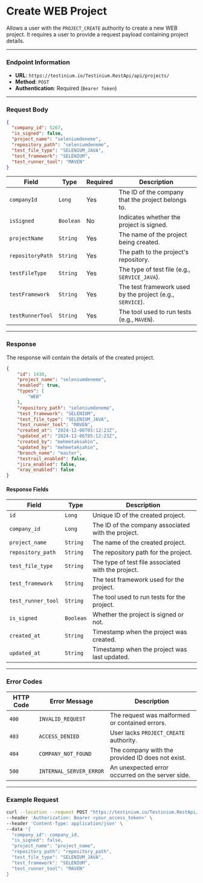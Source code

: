 # Create WEB Project

Allows a user with the `PROJECT_CREATE` authority to create a new WEB project. It requires a user to provide a request payload containing project details.

***

### Endpoint Information

* **URL**: `https://testinium.io/Testinium.RestApi/api/projects/`
* **Method**: `POST`
* **Authentication**: Required (`Bearer Token`)

***

### Request Body

```json
{
  "company_id": 5267,
  "is_signed": false,
  "project_name": "seleniumdeneme",
  "repository_path": "seleniumdeneme",
  "test_file_type": "SELENIUM_JAVA",
  "test_framework": "SELENIUM",
  "test_runner_tool": "MAVEN"
}
```

| Field            | Type      | Required | Description                                               |
| ---------------- | --------- | -------- | --------------------------------------------------------- |
| `companyId`      | `Long`    | Yes      | The ID of the company that the project belongs to.        |
| `isSigned`       | `Boolean` | No       | Indicates whether the project is signed.                  |
| `projectName`    | `String`  | Yes      | The name of the project being created.                    |
| `repositoryPath` | `String`  | Yes      | The path to the project's repository.                     |
| `testFileType`   | `String`  | Yes      | The type of test file (e.g., `SERVICE_JAVA`).             |
| `testFramework`  | `String`  | Yes      | The test framework used by the project (e.g., `SERVICE`). |
| `testRunnerTool` | `String`  | Yes      | The tool used to run tests (e.g., `MAVEN`).               |

***

### Response

The response will contain the details of the created project.

```json
{
    "id": 1430,
    "project_name": "seleniumdeneme",
    "enabled": true,
    "types": [
        "WEB"
    ],
    "repository_path": "seleniumdeneme",
    "test_framework": "SELENIUM",
    "test_file_type": "SELENIUM_JAVA",
    "test_runner_tool": "MAVEN",
    "created_at": "2024-12-06T05:12:23Z",
    "updated_at": "2024-12-06T05:12:23Z",
    "created_by": "mehmetaksahin",
    "updated_by": "mehmetaksahin",
    "branch_name": "master",
    "testrail_enabled": false,
    "jira_enabled": false,
    "xray_enabled": false
}
```

#### Response Fields

| Field              | Type      | Description                                        |
| ------------------ | --------- | -------------------------------------------------- |
| `id`               | `Long`    | Unique ID of the created project.                  |
| `company_id`       | `Long`    | The ID of the company associated with the project. |
| `project_name`     | `String`  | The name of the created project.                   |
| `repository_path`  | `String`  | The repository path for the project.               |
| `test_file_type`   | `String`  | The type of test file associated with the project. |
| `test_framework`   | `String`  | The test framework used for the project.           |
| `test_runner_tool` | `String`  | The tool used to run tests for the project.        |
| `is_signed`        | `Boolean` | Whether the project is signed or not.              |
| `created_at`       | `String`  | Timestamp when the project was created.            |
| `updated_at`       | `String`  | Timestamp when the project was last updated.       |

***

### Error Codes

| HTTP Code | Error Message           | Description                                      |
| --------- | ----------------------- | ------------------------------------------------ |
| `400`     | `INVALID_REQUEST`       | The request was malformed or contained errors.   |
| `403`     | `ACCESS_DENIED`         | User lacks `PROJECT_CREATE` authority.           |
| `404`     | `COMPANY_NOT_FOUND`     | The company with the provided ID does not exist. |
| `500`     | `INTERNAL_SERVER_ERROR` | An unexpected error occurred on the server side. |

***

### Example Request

```bash
curl --location --request POST "https://testinium.io/Testinium.RestApi/api/projects/" \
--header 'Authorization: Bearer <your_access_token>' \
--header 'Content-Type: application/json' \
--data '{
  "company_id": company_id,
  "is_signed": false,
  "project_name": "project_name",
  "repository_path": "repository_path",
  "test_file_type": "SELENIUM_JAVA",
  "test_framework": "SELENIUM",
  "test_runner_tool": "MAVEN"
}
```
